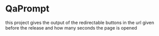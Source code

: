 # QaPrompt
this project gives the output of the redirectable buttons in the url given before the release and how many seconds the page is opened
